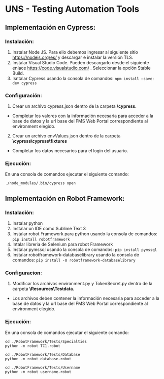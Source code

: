 # UNS - Testing Automation Tools

## Implementación en Cypress:

### Instalación:
1. Instalar Node JS. Para ello debemos ingresar al siguiente sitio https://nodejs.org/es/ y descargar e instalar la versión TLS.
2. Instalar Visual Studio Code. Pueden descargarlo desde el siguiente enlace https://code.visualstudio.com/ . Seleccionar la opción Stable Build.
3. Isntalar Cypress usando la consola de comandos: ```npm install –save-dev cypress```

### Configuración:
1. Crear un archivo cypress.json dentro de la carpeta **\cypress**.
* Completar los valores con la información necesaria para acceder a la base de datos y la url base del FMS Web Portal correspondiente al environment elegido. 
2. Crear un archivo envValues.json dentro de la carpeta **\cypress\cypress\fixtures**
* Completar los datos necesarios para el login del usuario.

### Ejecución:
En una consola de comandos ejecutar el siguiente comando:
```
./node_modules/.bin/cypress open
```


## Implementación en Robot Framework:

### Instalación:
1. Instalar python
2. Instalar un IDE como Sublime Text 3
3. Instalar robot Framework para python usando la consola de comandos: ```pip install robotframework```
4. Intalar libreria de Selenium para robot Framework
5. Instalar pymssql usando la consola de comandos: ```pip install pymssql```
6. Instalar robotframework-databaselibrary usando la consola de comandos: ```pip install -U robotframework-databaselibrary```

### Configuracion:
1. Modificar los archivos environment.py y TokenSecret.py dentro de la carpeta **\Resources\Testdata**.
* Los archivos deben contener la información necesaria para acceder a la base de datos y la url base del FMS Web Portal correspondiente al environment elegido. 

### Ejecución:
En una consola de comandos ejecutar el siguiente comando:
```
cd ./RobotFramework/Tests/Specialties 
python -m robot TC1.robot

cd ./RobotFramework/Tests/Database 
python -m robot database.robot

cd ./RobotFramework/Tests/Username 
python -m robot username.robot
```
